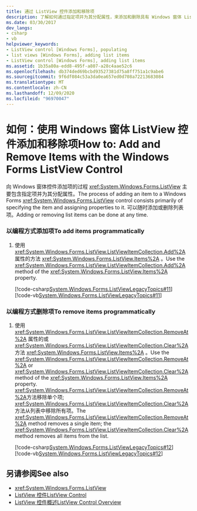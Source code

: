 ```yaml
---
title: 通过 ListView 控件添加和移除项
description: 了解如何通过指定项并为其分配属性，来添加和删除具有 Windows 窗体 ListView 控件的项。
ms.date: 03/30/2017
dev_langs:
- csharp
- vb
helpviewer_keywords:
- ListView control [Windows Forms], populating
- list views [Windows Forms], adding list items
- ListView control [Windows Forms], adding list items
ms.assetid: 1b35a80a-edd8-495f-a807-a28c4aae52c6
ms.openlocfilehash: db374ded69bcbd93527381d75a8ff751a1c9abe6
ms.sourcegitcommit: 9f6df084c53a3da0ea657ed0d708a72213683084
ms.translationtype: MT
ms.contentlocale: zh-CN
ms.lasthandoff: 12/09/2020
ms.locfileid: "96970047"
---
```

# <a name="how-to-add-and-remove-items-with-the-windows-forms-listview-control"></a><span data-ttu-id="d9d82-103">如何：使用 Windows 窗体 ListView 控件添加和移除项</span><span class="sxs-lookup"><span data-stu-id="d9d82-103">How to: Add and Remove Items with the Windows Forms ListView Control</span></span>
<span data-ttu-id="d9d82-104">向 Windows 窗体控件添加项的过程 <xref:System.Windows.Forms.ListView> 主要包含指定项并为其分配属性。</span><span class="sxs-lookup"><span data-stu-id="d9d82-104">The process of adding an item to a Windows Forms <xref:System.Windows.Forms.ListView> control consists primarily of specifying the item and assigning properties to it.</span></span> <span data-ttu-id="d9d82-105">可以随时添加或删除列表项。</span><span class="sxs-lookup"><span data-stu-id="d9d82-105">Adding or removing list items can be done at any time.</span></span>  
  
### <a name="to-add-items-programmatically"></a><span data-ttu-id="d9d82-106">以编程方式添加项</span><span class="sxs-lookup"><span data-stu-id="d9d82-106">To add items programmatically</span></span>  
  
1. <span data-ttu-id="d9d82-107">使用 <xref:System.Windows.Forms.ListView.ListViewItemCollection.Add%2A> 属性的方法 <xref:System.Windows.Forms.ListView.Items%2A> 。</span><span class="sxs-lookup"><span data-stu-id="d9d82-107">Use the <xref:System.Windows.Forms.ListView.ListViewItemCollection.Add%2A> method of the <xref:System.Windows.Forms.ListView.Items%2A> property.</span></span>  
  
     [!code-csharp[System.Windows.Forms.ListViewLegacyTopics#11](~/samples/snippets/csharp/VS_Snippets_Winforms/System.Windows.Forms.ListViewLegacyTopics/CS/Class1.cs#11)]
     [!code-vb[System.Windows.Forms.ListViewLegacyTopics#11](~/samples/snippets/visualbasic/VS_Snippets_Winforms/System.Windows.Forms.ListViewLegacyTopics/VB/Class1.vb#11)]  
  
### <a name="to-remove-items-programmatically"></a><span data-ttu-id="d9d82-108">以编程方式删除项</span><span class="sxs-lookup"><span data-stu-id="d9d82-108">To remove items programmatically</span></span>  
  
1. <span data-ttu-id="d9d82-109">使用 <xref:System.Windows.Forms.ListView.ListViewItemCollection.RemoveAt%2A> 属性的或 <xref:System.Windows.Forms.ListView.ListViewItemCollection.Clear%2A> 方法 <xref:System.Windows.Forms.ListView.Items%2A> 。</span><span class="sxs-lookup"><span data-stu-id="d9d82-109">Use the <xref:System.Windows.Forms.ListView.ListViewItemCollection.RemoveAt%2A> or <xref:System.Windows.Forms.ListView.ListViewItemCollection.Clear%2A> method of the <xref:System.Windows.Forms.ListView.Items%2A> property.</span></span> <span data-ttu-id="d9d82-110"><xref:System.Windows.Forms.ListView.ListViewItemCollection.RemoveAt%2A>方法移除单个项; <xref:System.Windows.Forms.ListView.ListViewItemCollection.Clear%2A> 方法从列表中移除所有项。</span><span class="sxs-lookup"><span data-stu-id="d9d82-110">The <xref:System.Windows.Forms.ListView.ListViewItemCollection.RemoveAt%2A> method removes a single item; the <xref:System.Windows.Forms.ListView.ListViewItemCollection.Clear%2A> method removes all items from the list.</span></span>  
  
     [!code-csharp[System.Windows.Forms.ListViewLegacyTopics#12](~/samples/snippets/csharp/VS_Snippets_Winforms/System.Windows.Forms.ListViewLegacyTopics/CS/Class1.cs#12)]
     [!code-vb[System.Windows.Forms.ListViewLegacyTopics#12](~/samples/snippets/visualbasic/VS_Snippets_Winforms/System.Windows.Forms.ListViewLegacyTopics/VB/Class1.vb#12)]  
  
## <a name="see-also"></a><span data-ttu-id="d9d82-111">另请参阅</span><span class="sxs-lookup"><span data-stu-id="d9d82-111">See also</span></span>

- <xref:System.Windows.Forms.ListView>
- [<span data-ttu-id="d9d82-112">ListView 控件</span><span class="sxs-lookup"><span data-stu-id="d9d82-112">ListView Control</span></span>](listview-control-windows-forms.md)
- [<span data-ttu-id="d9d82-113">ListView 控件概述</span><span class="sxs-lookup"><span data-stu-id="d9d82-113">ListView Control Overview</span></span>](listview-control-overview-windows-forms.md)
